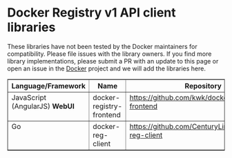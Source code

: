 <!--[metadata]>
+++
title = "Registry API v1 client libraries"
description = "Various client libraries available to use with the Docker registry API"
keywords = ["API, Docker, index, registry, REST, documentation, clients, C#, Erlang, Go, Groovy, Java, JavaScript, Perl, PHP, Python, Ruby, Rust,  Scala"]
[menu.main]
parent="smn_registry_ref"
+++
<![end-metadata]-->

# Docker Registry v1 API client libraries

These libraries have not been tested by the Docker maintainers for
compatibility. Please file issues with the library owners. If you find
more library implementations, please submit a PR with an update to this page
or open an issue in the [Docker](https://github.com/docker/docker/issues) 
project and we will add the libraries here.


<table border="1" class="docutils">
  <colgroup>
    <col width="24%">
    <col width="17%">
    <col width="48%">
    <col width="11%">
  </colgroup>
  <thead valign="bottom">
    <tr class="row-odd"><th class="head">Language/Framework</th>
      <th class="head">Name</th>
      <th class="head">Repository</th>
      <th class="head">Status</th>
    </tr>
  </thead>
  <tbody valign = "top">
    <tr class="row-even">
      <td>JavaScript (AngularJS) <strong>WebUI</strong></td>
      <td>docker-registry-frontend</td>
      <td><a class="reference external" href="https://github.com/kwk/docker-registry-frontend">https://github.com/kwk/docker-registry-frontend</a></td>
      <td>Active</td>
    </tr>
    <tr class="row-odd">
      <td>Go</td>
      <td>docker-reg-client</td>
      <td><a class="reference external" href="https://github.com/CenturyLinkLabs/docker-reg-client">https://github.com/CenturyLinkLabs/docker-reg-client</a></td>
      <td>Active</td>
    </tr>
  </tbody>
</table>

